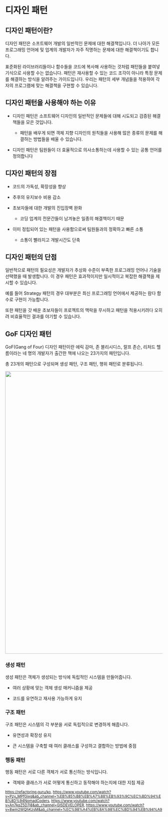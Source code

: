 # 디자인 패턴

## 디자인 패턴이란?

디자인 패턴은 소프트웨어 개발의 일반적인 문제에 대한 해결책입니다. 더 나아가 모든 프로그래밍 언어에 및 업계의 개발자가 자주 직명하는 문제에 대한 해결책이기도 합니다.

표준화된 라이브러리들이나 함수들을 코드에 복사해 사용하는 것처럼 패턴들을 붙여넣기식으로 사용할 수는 없습니다. 패턴은 재사용할 수 있는 코드 조각이 아니라 특정 문제를 해결하는 방식을 알려주는 가이드입니다. 우리는 패턴의 세부 개념들을 적용하여 각자의 프로그램에 맞는 해결책을 구현할 수 있습니다.

## 디자인 패턴을 사용해야 하는 이유

- 디자인 패턴은 소프트웨어 디자인의 일반적인 문제들에 대해 시도되고 검증된 해결책들을 모은 것입니다.

    - 패턴을 배우게 되면 객체 지향 디자인의 원칙들을 사용해 많은 종류의 문제를 해결하는 방법들을 배울 수 있습니다.

- 디자인 패턴은 팀원들이 더 효율적으로 의사소통하는데 사용할 수 있는 공통 언어를 정의합니다

## 디자인 패턴의 장점

- 코드의 가독성, 확장성을 향상

- 추후의 유지보수 비용 감소

- 초보자들에 대한 개발의 진입장벽 완화
    - 코딩 업계의 전문간들이 남겨놓은 일종의 해결책이기 때문

- 이미 정립되어 있는 패턴을 사용함으로써 팀원들과의 정확하고 빠른 소통
    - 소통이 빨라지고 개발시간도 단축

## 디자인 패턴의 단점
일반적으로 패턴의 필요성은 개발자가 추상화 수준이 부족한 프로그래밍 언어나 기술을 선택했을 때 발생합니다. 이 경우 패턴은 효과적이지만 일시적이고 복잡한 해결책을 제시할 수 있습니다.

예를 들어 Strategy 패턴의 경우 대부분은 최신 프로그래밍 언어에서 제공하는 람다 함수로 구현이 가능합니다.

또한 패턴을 갓 배운 초보자들이 프로젝트의 맥락을 무시하고 패턴을 적용시키려다 오히려 비효율적인 결과를 야기할 수 있습니다.

## GoF 디자인 패턴

GoF(Gang of Four) 디자인 패턴이란 에릭 감마, 존 블리시디스, 랄프 존슨, 리처드 헬름이라는 네 명의 개발자가 출간한 책에 나오는 23가지의 패턴입니다.

총 23개의 패턴으로 구성되며 생성 패턴, 구조 패턴, 행위 패턴로 분류됩니다.

<img src="https://i.imgur.com/rV1kNYK.png" width="900">

### 생성 패턴

생성 패턴은 객체가 생성되는 방식에 독립적인 시스템을 만들어줍니다.

- 여러 상황에 맞는 객체 생성 매커니즘을 제공

- 코드를 유연하고 재사용 가능하게 유지

### 구조 패턴

구조 패턴은 시스템의 각 부분을 서로 독립적으로 변경하게 해줍니다.

- 유연성과 확장성 유지

- 큰 시스템을 구축할 때 여러 클래스를 구성하고 결합하는 방법에 중점

### 행동 패턴

행동 패턴은 서로 다른 객체가 서로 통신하는 방식입니다.

- 객체와 클래스가 서로 어떻게 통신하고 동작해야 하는지에 대한 지침 제공

<sub>https://refactoring.guru/ko, https://www.youtube.com/watch?v=Pzy_MPfGixg&ab_channel=%EB%85%B8%EB%A7%88%EB%93%9C%EC%BD%94%EB%8D%94NomadCoders, https://www.youtube.com/watch?v=An7kqZ5D7j8&ab_channel=GISDEVELOPER, https://www.youtube.com/watch?v=8wm2WQhKzsM&ab_channel=%EC%98%A4%EB%8A%98%EC%BD%94%EB%94%A9</sub>
